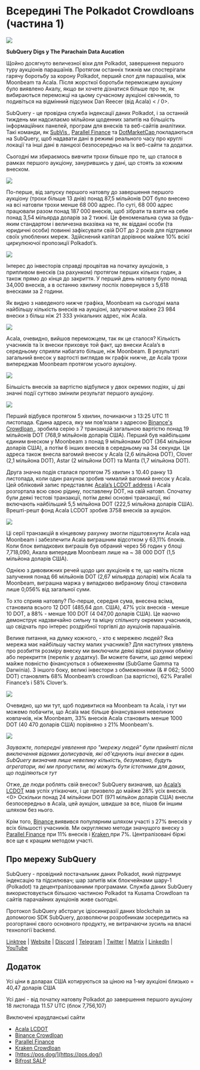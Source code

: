 # Всередині The Polkadot Crowdloans (частина 1)

![](https://miro.medium.com/max/2400/1*JvR4YsstF6OHG3mTr_1Seg.png)

**SubQuery Digs у The Parachain Data Aucation**

Щойно досягнуто величезної віхи для Polkadot, завершення першого туру аукціонів парашаїнів. Протягом останніх тижнів ми спостерігали гарячу боротьбу за корону Polkadot, перший слот для парашаїна, між Moonbeam та Acala. Після жорсткої боротьби переможцем аукціону було виявлено Акалу, якщо ви хочете дізнатися більше про те, як вибираються переможці на цьому сучасному аукціоні свічників, то подивіться на
 відмінний підсумок Dan Reecer (від Acala) < / 0>.</p> 

SubQuery - це провідна служба індексації даних Polkadot, і за останній тиждень ми надсилаємо мільйони щоденних запитів на більшість інформаційних панелей, програм для внесків та веб-сайтів аналітики. Такі команди, як [ SubVis ](https://www.subvis.io/), [Parallel Finance](https://parallel.fi/) та [ DotMarketCap ](https://dotmarketcap.com/) покладаються на SubQuery, щоб надавати дані в режимі реального часу про круглі локації та інші дані в ланцюзі безпосередньо на їх веб-сайти та додатки.

Сьогодні ми збираємось вивчити трохи більше про те, що сталося в рамках першого аукціону, занурившись у дані, що стоять за кожним внеском.

![](https://miro.medium.com/max/2400/0*Pcp3KJvC5eyP2KQ3)

По-перше, від запуску першого натовпу до завершення першого аукціону (трохи більше 13 днів) понад 87,5 мільйонів DOT було внесено на всі натовпи трохи менше 68 000 адрес. По суті, 68 000 адрес працювали разом понад 187 000 внесків, щоб зібрати та взяти на себе понад 3,54 мільярда доларів за 2 тижні. Це феноменальна сума за будь-яким стандартом і величезна вказівка на те, як віддані особи (та юридичні особи) повинні зафіксувати свій DOT до 2 років для підтримки своїх улюблених мереж. Здійснений капітал дорівнює майже 10% всієї циркулюючої пропозиції Polkadot’s.

![](https://miro.medium.com/max/2400/0*-ovBJnjxAKfeB81Y)

Інтерес до інвесторів справді процвітав на початку аукціонів, з припливом внесків (за рахунком) протягом перших кількох годин, а також прямо до кінця до закриття. У перший день натовпу було понад 34,000 внесків, а в останню хвилину поспіх повернувся з 5,618 внесками за 2 години.

Як видно з наведеного нижче графіка, Moonbeam на сьогодні мала найбільшу кількість внесків на аукціоні, залучаючи майже 23 984 внески з більш ніж 21 333 унікальних адрес, ніж Acala.

![](https://miro.medium.com/max/2400/0*MSHfjnu7KmMvDmnY)

Acala, очевидно, вийшов переможцем, так як це сталося? Кількість учасників та їх внески приховує той факт, що внески Acala’s в середньому сприяли набагато більше, ніж Moonbeam. В результаті загальний внесок у вартості виглядав як графік нижче, де Acala трохи випереджав Moonbeam протягом усього аукціону.

![](https://miro.medium.com/max/2400/0*YbV-ReqSwfimUsbO)

Більшість внесків за вартістю відбулися у двох окремих подіях, ці дві значні події суттєво змінили результат першого аукціону.

![](https://miro.medium.com/max/2400/0*jmRsZ7kxEYAWYaUq)

Перший відбувся протягом 5 хвилин, починаючи з 13:25 UTC 11 листопада. Єдина адреса, яку ми пов’язали з адресою [ Binance's Crowdloan ](https://www.binance.com/en/dotslot), зробила серію з 7 транзакцій загальною вартістю понад 19 мільйонів DOT (768,9 мільйонів доларів США). Перший був найбільшим єдиним внеском у Moonbeam з понад 9 мільйонами DOT (364 мільйони доларів США), а потім 6 інших внесків в середньому на 34 секунди. Ця адреса також внесла вагомий внесок у Acala (2,6 мільйона DOT), Clover (2,1 мільйона DOT), Astar (2 мільйони DOT) та Manta (1,7 мільйона DOT).

Друга значна подія сталася протягом 75 хвилин з 10.40 ранку 13 листопада, коли один рахунок зробив чималий вагомий внесок у Acala. Цей обліковий запис представляє [Acala’s LCDOT address](https://medium.com/acalanetwork/acala-liquid-crowdloan-dot-lcdot-launch-on-polkadot-f28d8f561157)   і Acala розгортала всю свою рідину, поставлену DOT, на свій натовп. Спочатку були деякі тестові транзакції, потім деякі основні транзакції, які включають найбільший 5,5 мільйона DOT (222,5 мільйона доларів США). Врешті-решт фонд Acala LCDOT зробив 3758 внесків за аукціон.

![](https://miro.medium.com/max/2400/0*GTJviXqhPmRIIf73)

Ці серії транзакцій в кінцевому рахунку змогли підштовхнути Acala над Moonbeam і забезпечити Acala виграшним відсотком у 63,11% блоків. Коли блок випадкових виграшів був обраний через 56 годин у блоці 7,718,090, Акала випередив Moonbeam лише на ~ 38 000 DOT (1,5 мільйона доларів США).

Однією з дивовижних речей щодо цих аукціонів є те, що навіть після залучення понад 66 мільйонів DOT (2,67 мільярда доларів) між Acala та Moonbeam, виграшна маржа у випадково вибраному блоці становила лише 0,056% від загальної суми.

То хто сприяв натовпу? По-перше, середня сума, внесена всіма, становила всього 12 DOT (485,64 дол. США), 47% усіх внесків - менше 10 DOT, а 88% - менше 100 DOT (4 047,00 доларів США). Це наочно демонструє надзвичайно сильну та міцну спільноту окремих учасників, що свідчать про інтерес роздрібної торгівлі до аукціонів парашаїнів.

Велике питання, на думку кожного, - хто є мережею людей? Яка мережа має найбільшу частку малих учасників? Для наступних уявлень про розбиття розміру внеску ми виключили деякі відомі рахунки обміну або перекриття (перелік у додатку). Ви можете бачити, що деякі мережі майже повністю фінансуються з обмеженням (SubGame Gamma та Darwinia). З іншого боку, великі інвестори з обмеженнями (& # 062; 5000 DOT) становлять 68% Moonbeam’s crowdloan (за вартістю), 62% Parallel Finance’s і 58% Clover’s.

![](https://miro.medium.com/max/2400/0*ztRnFrVfJ2aTlMiU)

Очевидно, що ми тут, щоб подивитися на Moonbeam та Acala, і тут ми можемо побачити, що Acala має більше фінансування невеликих ковпачків, ніж Moonbeam, 33% внесків Acala становить менше 1000 DOT (40 470 доларів США) порівняно з 21% Moonbeam's.

![](https://miro.medium.com/max/2400/0*ge-2XDPgddj-J07V)

_Зауважте, попередні уявлення про "мережу людей" були прийняті після виключення відомих дописувачів, які об'єднують інші внески в один. SubQuery визначив лише невелику кількість, безумовно, будуть агрегатори, які ми пропустили, які можуть бути істотними для даних, що поділяються тут_

Отже, де люди роблять свій внесок? SubQuery визначив, що [Acala’s LCDOT](https://medium.com/acalanetwork/acala-liquid-crowdloan-dot-lcdot-launch-on-polkadot-f28d8f561157) мав успіх утікаючих, і це призвело до майже 28% усіх внесків.<0> Оскільки понад 24 мільйони DOT (971 мільйон доларів США) внесли безпосередньо в Acala, цей аукціон, швидше за все, пішов би іншим шляхом без нього.

Крім того, [ Binance ](https://www.binance.com/en/dotslot) виявився популярним шляхом участі з 27% внесків у всіх більшості учасників. Ми округляємо методи значущого внеску з [ Parallel Finance](https://crowdloan.parallel.fi/#/auction/polkadot) при 11% внесків і [ Kraken ](https://www.kraken.com/learn/parachain-auctions) при 7%. Централізовані біржі все ще є кращим методом участі.



## Про мережу SubQuery

SubQuery - провідний постачальник даних Polkadot, який підтримує індексацію та підсилювач; шар запитів між блокчейнами шару-1 (Polkadot) та децентралізованими програмами. Служба даних SubQuery використовується більшою частиною Polkadot та Kusama Crowdloan та сайтів парачайних аукціонів живе сьогодні.

Протокол SubQuery абстрагує ідіосинкразії даних blockchain за допомогою SDK SubQuery, дозволяючи розробникам зосередитись на розгортанні свого основного продукту, не витрачаючи зусиль на власні технології backend.

​​​​[Linktree](https://linktr.ee/subquerynetwork)  |  [Website](https://subquery.network/)  |  [Discord](https://discord.com/invite/78zg8aBSMG)  |  [Telegram](https://t.me/subquerynetwork)  |  [Twitter](https://twitter.com/subquerynetwork)  |  [Matrix](https://matrix.to/#/#subquery:matrix.org)  |  [LinkedIn](https://www.linkedin.com/company/subquery)  |  [YouTube](https://www.youtube.com/channel/UCi1a6NUUjegcLHDFLr7CqLw)



## Додаток

Усі ціни в доларах США котируються за ціною на 1-му аукціоні близько = 40,47 доларів США

Усі дані - від початку натовпу Polkadot до завершення першого аукціону 18 листопада 11.57 UTC (блок 7,756,107)

Виключені краудланські сайти

-   [Acala LCDOT](https://medium.com/acalanetwork/acala-liquid-crowdloan-dot-lcdot-launch-on-polkadot-f28d8f561157)
-   [Binance Crowdloan](https://www.binance.com/en/dotslot)
-   [Parallel Finance](https://crowdloan.parallel.fi/#/auction/polkadot)
-   [Kraken Crowdloan](https://www.kraken.com/learn/parachain-auctions)
-   [https://pos.dog/](https://pos.dog/)
-   [Bifrost SALP](https://medium.com/bifrost-finance/bifrost-announces-slot-auction-liquidity-protocol-salp-weekly-report-51-57a7f69aad34)
